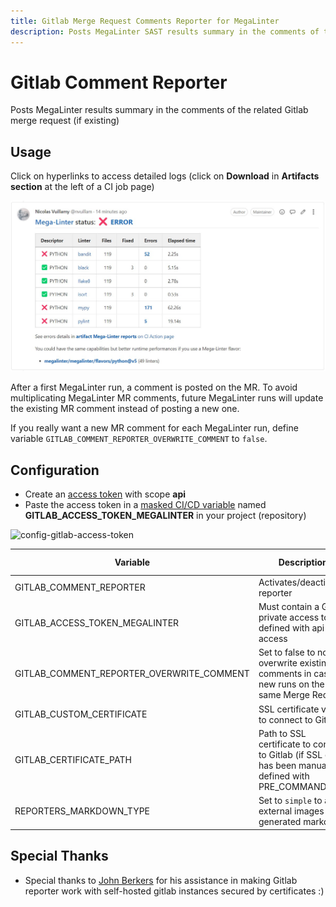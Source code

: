 ```yaml
---
title: Gitlab Merge Request Comments Reporter for MegaLinter
description: Posts MegaLinter SAST results summary in the comments of the related Gitlab Merge Request (if existing)
---
```

<!-- markdownlint-disable MD013 MD033 MD041 -->
# Gitlab Comment Reporter

Posts MegaLinter results summary in the comments of the related Gitlab merge request (if existing)

## Usage

Click on hyperlinks to access detailed logs (click on **Download** in **Artifacts section** at the left of a CI job page)

![Screenshot](../assets/images/GitlabCommentReporter.jpg)

After a first MegaLinter run, a comment is posted on the MR. To avoid multiplicating MegaLinter MR comments, future MegaLinter runs will update the existing MR comment instead of posting a new one.

If you really want a new MR comment for each MegaLinter run, define variable `GITLAB_COMMENT_REPORTER_OVERWRITE_COMMENT` to `false`.

## Configuration

- Create an [access token](https://docs.gitlab.com/ee/user/profile/personal_access_tokens.html#create-a-personal-access-token) with scope **api**
- Paste the access token in a [masked CI/CD variable](https://docs.gitlab.com/ee/ci/variables/#add-a-cicd-variable-to-a-project) named **GITLAB_ACCESS_TOKEN_MEGALINTER** in your project (repository)

![config-gitlab-access-token](https://user-images.githubusercontent.com/17500430/151674446-1bcb1420-d9aa-4ae1-aaae-dcf51afb36ab.gif)

| Variable                                  | Description                                                                                            | Default value |
|-------------------------------------------|--------------------------------------------------------------------------------------------------------|---------------|
| GITLAB_COMMENT_REPORTER                   | Activates/deactivates reporter                                                                         | `true`        |
| GITLAB_ACCESS_TOKEN_MEGALINTER            | Must contain a Gitlab private access token defined with api access                                     | <!-- -->      |
| GITLAB_COMMENT_REPORTER_OVERWRITE_COMMENT | Set to false to not overwrite existing comments in case of new runs on the same Merge Request          | `true`        |
| GITLAB_CUSTOM_CERTIFICATE                 | SSL certificate value to connect to Gitlab                                                             | <!-- -->      |
| GITLAB_CERTIFICATE_PATH                   | Path to SSL certificate to connect to Gitlab (if SSL cert has been manually defined with PRE_COMMANDS) | <!-- -->      |
| REPORTERS_MARKDOWN_TYPE                   | Set to `simple` to avoid external images in generated markdown                                         | `advanced`    |

## Special Thanks

- Special thanks to [John Berkers](https://github.com/jberkers42) for his assistance in making Gitlab reporter work with self-hosted gitlab instances secured by certificates :)